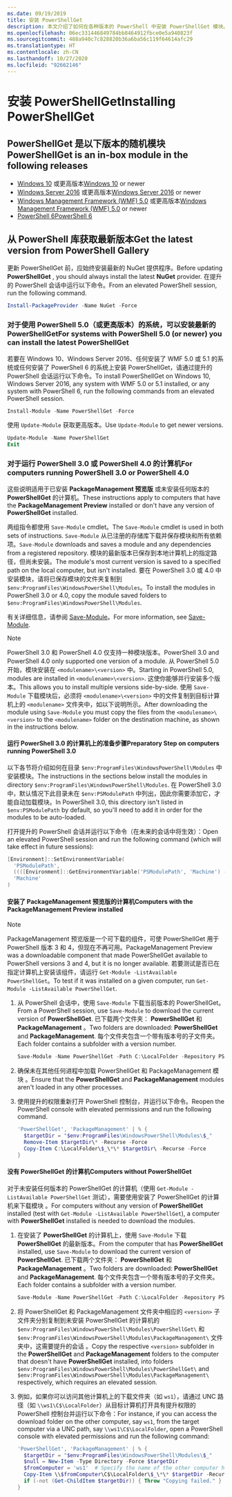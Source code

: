 ```yaml
---
ms.date: 09/19/2019
title: 安装 PowerShellGet
description: 本文介绍了如何在各种版本的 PowerShell 中安装 PowerShellGet 模块。
ms.openlocfilehash: 06ec331446849784bb8464912fbce0e5a940823f
ms.sourcegitcommit: 488a940c7c828820b36a6ba56c119f64614afc29
ms.translationtype: HT
ms.contentlocale: zh-CN
ms.lasthandoff: 10/27/2020
ms.locfileid: "92662146"
---
```

# <a name="installing-powershellget"></a><span data-ttu-id="daa25-103">安装 PowerShellGet</span><span class="sxs-lookup"><span data-stu-id="daa25-103">Installing PowerShellGet</span></span>

## <a name="powershellget-is-an-in-box-module-in-the-following-releases"></a><span data-ttu-id="daa25-104">PowerShellGet 是以下版本的随机模块</span><span class="sxs-lookup"><span data-stu-id="daa25-104">PowerShellGet is an in-box module in the following releases</span></span>

- <span data-ttu-id="daa25-105">[Windows 10](https://www.microsoft.com/windows) 或更高版本</span><span class="sxs-lookup"><span data-stu-id="daa25-105">[Windows 10](https://www.microsoft.com/windows) or newer</span></span>
- <span data-ttu-id="daa25-106">[Windows Server 2016](/windows-server/windows-server) 或更高版本</span><span class="sxs-lookup"><span data-stu-id="daa25-106">[Windows Server 2016](/windows-server/windows-server) or newer</span></span>
- <span data-ttu-id="daa25-107">[Windows Management Framework (WMF) 5.0](https://www.microsoft.com/download/details.aspx?id=50395) 或更高版本</span><span class="sxs-lookup"><span data-stu-id="daa25-107">[Windows Management Framework (WMF) 5.0](https://www.microsoft.com/download/details.aspx?id=50395) or newer</span></span>
- [<span data-ttu-id="daa25-108">PowerShell 6</span><span class="sxs-lookup"><span data-stu-id="daa25-108">PowerShell 6</span></span>](https://github.com/PowerShell/PowerShell/releases)

## <a name="get-the-latest-version-from-powershell-gallery"></a><span data-ttu-id="daa25-109">从 PowerShell 库获取最新版本</span><span class="sxs-lookup"><span data-stu-id="daa25-109">Get the latest version from PowerShell Gallery</span></span>

<span data-ttu-id="daa25-110">更新 PowerShellGet 前，应始终安装最新的 NuGet 提供程序。</span><span class="sxs-lookup"><span data-stu-id="daa25-110">Before updating **PowerShellGet** , you should always install the latest **NuGet** provider.</span></span> <span data-ttu-id="daa25-111">在提升的 PowerShell 会话中运行以下命令。</span><span class="sxs-lookup"><span data-stu-id="daa25-111">From an elevated PowerShell session, run the following command.</span></span>

```powershell
Install-PackageProvider -Name NuGet -Force
```

### <a name="for-systems-with-powershell-50-or-newer-you-can-install-the-latest-powershellget"></a><span data-ttu-id="daa25-112">对于使用 PowerShell 5.0（或更高版本）的系统，可以安装最新的 PowerShellGet</span><span class="sxs-lookup"><span data-stu-id="daa25-112">For systems with PowerShell 5.0 (or newer) you can install the latest PowerShellGet</span></span>

<span data-ttu-id="daa25-113">若要在 Windows 10、Windows Server 2016、任何安装了 WMF 5.0 或 5.1 的系统或任何安装了 PowerShell 6 的系统上安装 PowerShellGet，请通过提升的 PowerShell 会话运行以下命令。</span><span class="sxs-lookup"><span data-stu-id="daa25-113">To install PowerShellGet on Windows 10, Windows Server 2016, any system with WMF 5.0 or 5.1 installed, or any system with PowerShell 6, run the following commands from an elevated PowerShell session.</span></span>

```powershell
Install-Module -Name PowerShellGet -Force
```

<span data-ttu-id="daa25-114">使用 `Update-Module` 获取更高版本。</span><span class="sxs-lookup"><span data-stu-id="daa25-114">Use `Update-Module` to get newer versions.</span></span>

```powershell
Update-Module -Name PowerShellGet
Exit
```

### <a name="for-computers-running-powershell-30-or-powershell-40"></a><span data-ttu-id="daa25-115">对于运行 PowerShell 3.0 或 PowerShell 4.0 的计算机</span><span class="sxs-lookup"><span data-stu-id="daa25-115">For computers running PowerShell 3.0 or PowerShell 4.0</span></span>

<span data-ttu-id="daa25-116">这些说明适用于已安装 **PackageManagement 预览版** 或未安装任何版本的 **PowerShellGet** 的计算机。</span><span class="sxs-lookup"><span data-stu-id="daa25-116">These instructions apply to computers that have the **PackageManagement Preview** installed or don't have any version of **PowerShellGet** installed.</span></span>

<span data-ttu-id="daa25-117">两组指令都使用 `Save-Module` cmdlet。</span><span class="sxs-lookup"><span data-stu-id="daa25-117">The `Save-Module` cmdlet is used in both sets of instructions.</span></span> <span data-ttu-id="daa25-118">`Save-Module` 从已注册的存储库下载并保存模块和所有依赖项。</span><span class="sxs-lookup"><span data-stu-id="daa25-118">`Save-Module` downloads and saves a module and any dependencies from a registered repository.</span></span> <span data-ttu-id="daa25-119">模块的最新版本已保存到本地计算机上的指定路径，但尚未安装。</span><span class="sxs-lookup"><span data-stu-id="daa25-119">The module's most current version is saved to a specified path on the local computer, but isn't installed.</span></span> <span data-ttu-id="daa25-120">要在 PowerShell 3.0 或 4.0 中安装模块，请将已保存模块的文件夹复制到 `$env:ProgramFiles\WindowsPowerShell\Modules`。</span><span class="sxs-lookup"><span data-stu-id="daa25-120">To install the modules in PowerShell 3.0 or 4.0, copy the module saved folders to `$env:ProgramFiles\WindowsPowerShell\Modules`.</span></span>

<span data-ttu-id="daa25-121">有关详细信息，请参阅 [Save-Module](/powershell/module/PowershellGet/Save-Module)。</span><span class="sxs-lookup"><span data-stu-id="daa25-121">For more information, see [Save-Module](/powershell/module/PowershellGet/Save-Module).</span></span>

> [!NOTE]
> <span data-ttu-id="daa25-122">PowerShell 3.0 和 PowerShell 4.0 仅支持一种模块版本。</span><span class="sxs-lookup"><span data-stu-id="daa25-122">PowerShell 3.0 and PowerShell 4.0 only supported one version of a module.</span></span> <span data-ttu-id="daa25-123">从 PowerShell 5.0 开始，模块安装在 `<modulename>\<version>` 中。</span><span class="sxs-lookup"><span data-stu-id="daa25-123">Starting in PowerShell 5.0, modules are installed in `<modulename>\<version>`.</span></span> <span data-ttu-id="daa25-124">这使你能够并行安装多个版本。</span><span class="sxs-lookup"><span data-stu-id="daa25-124">This allows you to install multiple versions side-by-side.</span></span> <span data-ttu-id="daa25-125">使用 `Save-Module` 下载模块后，必须将 `<modulename>\<version>` 中的文件复制到目标计算机上的 `<modulename>` 文件夹中，如以下说明所示。</span><span class="sxs-lookup"><span data-stu-id="daa25-125">After downloading the module using `Save-Module` you must copy the files from the `<modulename>\<version>` to the `<modulename>` folder on the destination machine, as shown in the instructions below.</span></span>

#### <a name="preparatory-step-on-computers-running-powershell-30"></a><span data-ttu-id="daa25-126">运行 PowerShell 3.0 的计算机上的准备步骤</span><span class="sxs-lookup"><span data-stu-id="daa25-126">Preparatory Step on computers running PowerShell 3.0</span></span>

<span data-ttu-id="daa25-127">以下各节将介绍如何在目录 `$env:ProgramFiles\WindowsPowerShell\Modules` 中安装模块。</span><span class="sxs-lookup"><span data-stu-id="daa25-127">The instructions in the sections below install the modules in directory `$env:ProgramFiles\WindowsPowerShell\Modules`.</span></span>
<span data-ttu-id="daa25-128">在 PowerShell 3.0 中，默认情况下此目录未在 `$env:PSModulePath` 中列出，因此你需要添加它，才能自动加载模块。</span><span class="sxs-lookup"><span data-stu-id="daa25-128">In PowerShell 3.0, this directory isn't listed in `$env:PSModulePath` by default, so you'll need to add it in order for the modules to be auto-loaded.</span></span>

<span data-ttu-id="daa25-129">打开提升的 PowerShell 会话并运行以下命令（在未来的会话中将生效）：</span><span class="sxs-lookup"><span data-stu-id="daa25-129">Open an elevated PowerShell session and run the following command (which will take effect in future sessions):</span></span>

```powershell
[Environment]::SetEnvironmentVariable(
  'PSModulePath',
  ((([Environment]::GetEnvironmentVariable('PSModulePath', 'Machine') -split ';') + "$env:ProgramFiles\WindowsPowerShell\Modules") -join ';'),
  'Machine'
)
```

#### <a name="computers-with-the-packagemanagement-preview-installed"></a><span data-ttu-id="daa25-130">安装了 PackageManagement 预览版的计算机</span><span class="sxs-lookup"><span data-stu-id="daa25-130">Computers with the PackageManagement Preview installed</span></span>

> [!NOTE]
> <span data-ttu-id="daa25-131">PackageManagement 预览版是一个可下载的组件，可使 PowerShellGet 用于 PowerShell 版本 3 和 4，但现在不再可用。</span><span class="sxs-lookup"><span data-stu-id="daa25-131">PackageManagement Preview was a downloadable component that made PowerShellGet available to PowerShell versions 3 and 4, but it is no longer available.</span></span>
> <span data-ttu-id="daa25-132">若要测试是否已在指定计算机上安装该组件，请运行 `Get-Module -ListAvailable PowerShellGet`。</span><span class="sxs-lookup"><span data-stu-id="daa25-132">To test if it was installed on a given computer, run `Get-Module -ListAvailable PowerShellGet`.</span></span>

1. <span data-ttu-id="daa25-133">从 PowerShell 会话中，使用 `Save-Module` 下载当前版本的 PowerShellGet。</span><span class="sxs-lookup"><span data-stu-id="daa25-133">From a PowerShell session, use `Save-Module` to download the current version of **PowerShellGet**.</span></span> <span data-ttu-id="daa25-134">已下载两个文件夹： **PowerShellGet** 和 **PackageManagement** 。</span><span class="sxs-lookup"><span data-stu-id="daa25-134">Two folders are downloaded: **PowerShellGet** and **PackageManagement**.</span></span> <span data-ttu-id="daa25-135">每个文件夹包含一个带有版本号的子文件夹。</span><span class="sxs-lookup"><span data-stu-id="daa25-135">Each folder contains a subfolder with a version number.</span></span>

   ```powershell
   Save-Module -Name PowerShellGet -Path C:\LocalFolder -Repository PSGallery
   ```

1. <span data-ttu-id="daa25-136">确保未在其他任何进程中加载 PowerShellGet 和 PackageManagement 模块 。</span><span class="sxs-lookup"><span data-stu-id="daa25-136">Ensure that the **PowerShellGet** and **PackageManagement** modules aren't loaded in any other processes.</span></span>

1. <span data-ttu-id="daa25-137">使用提升的权限重新打开 PowerShell 控制台，并运行以下命令。</span><span class="sxs-lookup"><span data-stu-id="daa25-137">Reopen the PowerShell console with elevated permissions and run the following command.</span></span>

   ```powershell
   'PowerShellGet', 'PackageManagement' | % {
     $targetDir = "$env:ProgramFiles\WindowsPowerShell\Modules\$_"
     Remove-Item $targetDir\* -Recurse -Force
     Copy-Item C:\LocalFolder\$_\*\* $targetDir\ -Recurse -Force
   }
   ```

#### <a name="computers-without-powershellget"></a><span data-ttu-id="daa25-138">没有 PowerShellGet 的计算机</span><span class="sxs-lookup"><span data-stu-id="daa25-138">Computers without PowerShellGet</span></span>

<span data-ttu-id="daa25-139">对于未安装任何版本的 PowerShellGet 的计算机（使用 `Get-Module -ListAvailable PowerShellGet` 测试），需要使用安装了 PowerShellGet 的计算机来下载模块 。</span><span class="sxs-lookup"><span data-stu-id="daa25-139">For computers without any version of **PowerShellGet** installed (test with `Get-Module -ListAvailable PowerShellGet`), a computer with **PowerShellGet** installed is needed to download the modules.</span></span>

1. <span data-ttu-id="daa25-140">在安装了 **PowerShellGet** 的计算机上，使用 `Save-Module` 下载 **PowerShellGet** 的最新版本。</span><span class="sxs-lookup"><span data-stu-id="daa25-140">From the computer that has **PowerShellGet** installed, use `Save-Module` to download the current version of **PowerShellGet**.</span></span> <span data-ttu-id="daa25-141">已下载两个文件夹： **PowerShellGet** 和 **PackageManagement** 。</span><span class="sxs-lookup"><span data-stu-id="daa25-141">Two folders are downloaded: **PowerShellGet** and **PackageManagement**.</span></span> <span data-ttu-id="daa25-142">每个文件夹包含一个带有版本号的子文件夹。</span><span class="sxs-lookup"><span data-stu-id="daa25-142">Each folder contains a subfolder with a version number.</span></span>

   ```powershell
   Save-Module -Name PowerShellGet -Path C:\LocalFolder -Repository PSGallery
   ```

1. <span data-ttu-id="daa25-143">将 PowerShellGet 和 PackageManagement 文件夹中相应的 `<version>` 子文件夹分别复制到未安装 PowerShellGet 的计算机的 `$env:ProgramFiles\WindowsPowerShell\Modules\PowerShellGet\` 和 `$env:ProgramFiles\WindowsPowerShell\Modules\PackageManagement\` 文件夹中，这需要提升的会话  。</span><span class="sxs-lookup"><span data-stu-id="daa25-143">Copy the respective `<version>` subfolder in the **PowerShellGet** and **PackageManagement** folders to the computer that doesn't have **PowerShellGet** installed, into folders `$env:ProgramFiles\WindowsPowerShell\Modules\PowerShellGet\` and `$env:ProgramFiles\WindowsPowerShell\Modules\PackageManagement\` respectively, which requires an elevated session.</span></span>

1. <span data-ttu-id="daa25-144">例如，如果你可以访问其他计算机上的下载文件夹（如 `ws1`），请通过 UNC 路径（如 `\\ws1\C$\LocalFolder`）从目标计算机打开具有提升权限的 PowerShell 控制台并运行以下命令：</span><span class="sxs-lookup"><span data-stu-id="daa25-144">For instance, if you can access the download folder on the other computer, say `ws1`, from the target computer via a UNC path, say `\\ws1\C$\LocalFolder`, open a PowerShell console with elevated permissions and run the following command:</span></span>

   ```powershell
   'PowerShellGet', 'PackageManagement' | % {
     $targetDir = "$env:ProgramFiles\WindowsPowerShell\Modules\$_"
     $null = New-Item -Type Directory -Force $targetDir
     $fromComputer = 'ws1'  # Specify the name of the other computer here.
     Copy-Item \\$fromComputer\C$\LocalFolder\$_\*\* $targetDir -Recurse -Force
     if (-not (Get-ChildItem $targetDir)) { Throw "Copying failed." }
   }
   ```
